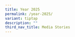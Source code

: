 ```yaml
---
title: Year 2025
permalink: /year-2025/
variant: tiptap
description: ""
third_nav_title: Media Stories
---
```


